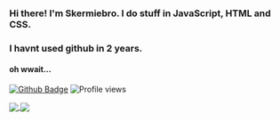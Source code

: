 ### Hi there! I'm Skermiebro. I do stuff in JavaScript, HTML and CSS. 
### I havnt used github in 2 years.
#### oh wwait...

[![Github Badge](https://img.shields.io/badge/-skermiebroTech-grey?style=flat&logo=github&logoColor=white&link=https://github.com/skermiebroTech/)](https://www.github.com/skermiebroTech/) ![Profile views](https://gpvc.arturio.dev/skermiebroTech)


<a href="https://github.com/anuraghazra/github-readme-stats">
  <img align="center" src="https://github-readme-stats.vercel.app/api?username=skermiebroTech&theme=algolia" />
</a>
<a href="https://github.com/anuraghazra/convoychat">
  <img align="center" src="https://github-readme-stats.vercel.app/api/top-langs/?username=skermiebroTech&theme=algolia" />


<!--
**skermiebroTech/skermiebroTech** is a ✨ _special_ ✨ repository because its `README.md` (this file) appears on your GitHub profile.

Here are some ideas to get you started:

- 🔭 I’m currently working on ...
- 🌱 I’m currently learning ...
- 👯 I’m looking to collaborate on ...
- 🤔 I’m looking for help with ...
- 💬 Ask me about ...
- 📫 How to reach me: ...
- 😄 Pronouns: ...
- ⚡ Fun fact: ...
-->


